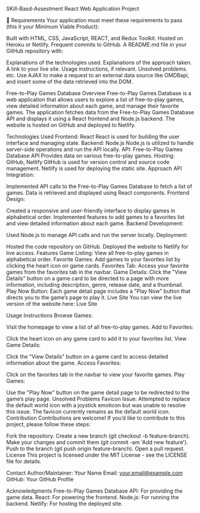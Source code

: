 SKill-Basd-Assestment React Web Application Project 

📑 Requirements
Your application must meet these requirements to pass (this it your Minimum Viable Product):

Built with HTML, CSS, JavaScript, REACT, and Redux Toolkit.
Hosted on Heroku or Netlify.
Frequent commits to GitHub.
A README.md file in your GitHub repository with:

Explanations of the technologies used.
Explanations of the approach taken.
A link to your live site.
Usage instructions, if relevant.
Unsolved problems.
etc.
Use AJAX to make a request to an external data source like OMDBapi, and insert some of the data retrieved into the DOM.
 


Free-to-Play Games Database
Overview
Free-to-Play Games Database is a web application that allows users to explore a list of free-to-play games, view detailed information about each game, and manage their favorite games. The application fetches data from the Free-to-Play Games Database API and displays it using a React frontend and Node.js backend. The website is hosted on GitHub and deployed to Netlify.

Technologies Used
Frontend: React
React is used for building the user interface and managing state.
Backend: Node.js
Node.js is utilized to handle server-side operations and run the API locally.
API: Free-to-Play Games Database API
Provides data on various free-to-play games.
Hosting: GitHub, Netlify
GitHub is used for version control and source code management.
Netlify is used for deploying the static site.
Approach
API Integration:

Implemented API calls to the Free-to-Play Games Database to fetch a list of games.
Data is retrieved and displayed using React components.
Frontend Design:

Created a responsive and user-friendly interface to display games in alphabetical order.
Implemented features to add games to a favorites list and view detailed information about each game.
Backend Development:

Used Node.js to manage API calls and run the server locally.
Deployment:

Hosted the code repository on GitHub.
Deployed the website to Netlify for live access.
Features
Game Listing: View all free-to-play games in alphabetical order.
Favorite Games: Add games to your favorites list by clicking the heart icon on game cards.
Favorites Tab: Access your favorite games from the favorites tab in the navbar.
Game Details: Click the "View Details" button on a game card to be directed to a page with more information, including description, genre, release date, and a thumbnail.
Play Now Button: Each game detail page includes a "Play Now" button that directs you to the game’s page to play it.
Live Site
You can view the live version of the website here: Live Site

Usage Instructions
Browse Games:

Visit the homepage to view a list of all free-to-play games.
Add to Favorites:

Click the heart icon on any game card to add it to your favorites list.
View Game Details:

Click the "View Details" button on a game card to access detailed information about the game.
Access Favorites:

Click on the favorites tab in the navbar to view your favorite games.
Play Games:

Use the "Play Now" button on the game detail page to be redirected to the game’s play page.
Unsolved Problems
Favicon Issue:
Attempted to replace the default world icon with a joystick emoticon but was unable to resolve this issue. The favicon currently remains as the default world icon.
Contribution
Contributions are welcome! If you’d like to contribute to this project, please follow these steps:

Fork the repository.
Create a new branch (git checkout -b feature-branch).
Make your changes and commit them (git commit -am 'Add new feature').
Push to the branch (git push origin feature-branch).
Open a pull request.
License
This project is licensed under the MIT License - see the LICENSE file for details.

Contact
Author/Maintainer: Your Name
Email: your.email@example.com
GitHub: Your GitHub Profile

Acknowledgments
Free-to-Play Games Database API: For providing the game data.
React: For powering the frontend.
Node.js: For running the backend.
Netlify: For hosting the deployed site.

